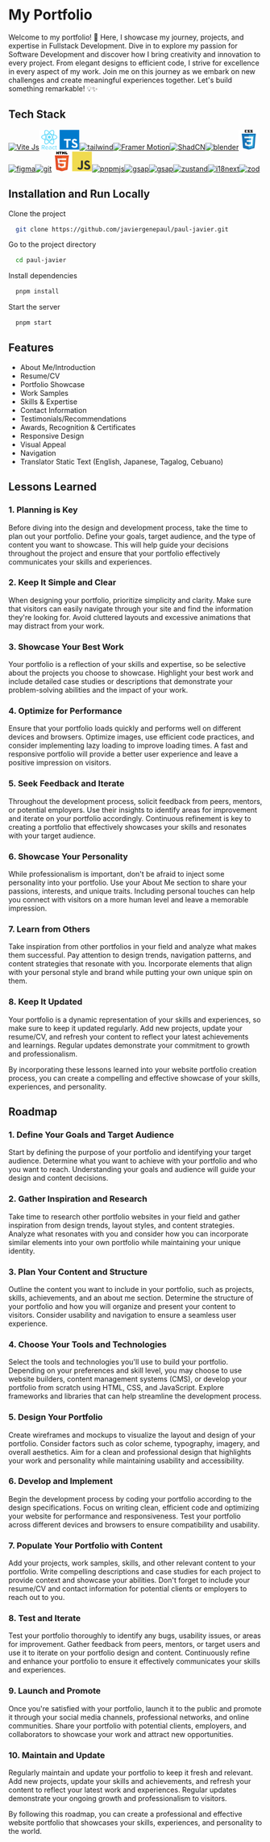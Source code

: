 
# My Portfolio

Welcome to my portfolio! 🚀 Here, I showcase my journey, projects, and expertise in Fullstack Development. Dive in to explore my passion for Software Development and discover how I bring creativity and innovation to every project. From elegant designs to efficient code, I strive for excellence in every aspect of my work. Join me on this journey as we embark on new challenges and create meaningful experiences together. Let's build something remarkable! 💡✨

## Tech Stack
<p align="left"><a href="https://vitejs.dev/" target="_blank" rel="noreferrer"><img src="https://upload.wikimedia.org/wikipedia/commons/f/f1/Vitejs-logo.svg" alt="Vite Js" width="40" height="40"/></a><a href="https://reactjs.org/" target="_blank" rel="noreferrer"><img src="https://raw.githubusercontent.com/devicons/devicon/master/icons/react/react-original-wordmark.svg" alt="react" width="40" height="40"/></a><a href="https://www.typescriptlang.org/" target="_blank" rel="noreferrer"><img src="https://raw.githubusercontent.com/devicons/devicon/master/icons/typescript/typescript-original.svg" alt="typescript" width="40" height="40"/></a><a href="https://tailwindcss.com/" target="_blank" rel="noreferrer"><img src="https://www.vectorlogo.zone/logos/tailwindcss/tailwindcss-icon.svg" alt="tailwind" width="40" height="40"/></a><a href="https://www.framer.com/motion/" target="_blank" rel="noreferrer"><img src="https://cdn.worldvectorlogo.com/logos/framer-motion.svg" alt="Framer Motion" width="40" height="40"/></a><a href="https://ui.shadcn.com/" target="_blank" rel="noreferrer"><img src="https://avatars.githubusercontent.com/u/139895814?s=200&v=4" alt="ShadCN" width="40" height="40"/></a><a href="https://www.blender.org/" target="_blank" rel="noreferrer"><img src="https://download.blender.org/branding/community/blender_community_badge_white.svg" alt="blender" width="40" height="40"/></a><a href="https://www.w3schools.com/css/" target="_blank" rel="noreferrer"><img src="https://raw.githubusercontent.com/devicons/devicon/master/icons/css3/css3-original-wordmark.svg" alt="css3" width="40" height="40"/></a><a href="https://www.figma.com/" target="_blank" rel="noreferrer"><img src="https://www.vectorlogo.zone/logos/figma/figma-icon.svg" alt="figma" width="40" height="40"/></a><a href="https://git-scm.com/" target="_blank" rel="noreferrer"><img src="https://www.vectorlogo.zone/logos/git-scm/git-scm-icon.svg" alt="git" width="40" height="40"/></a><a href="https://www.w3.org/html/" target="_blank" rel="noreferrer"><img src="https://raw.githubusercontent.com/devicons/devicon/master/icons/html5/html5-original-wordmark.svg" alt="html5" width="40" height="40"/></a><a href="https://developer.mozilla.org/en-US/docs/Web/JavaScript" target="_blank" rel="noreferrer"><img src="https://raw.githubusercontent.com/devicons/devicon/master/icons/javascript/javascript-original.svg" alt="javascript" width="40" height="40"/></a><a href="https://pnpm.io/" target="_blank" rel="noreferrer"><img src="https://encrypted-tbn0.gstatic.com/images?q=tbn:ANd9GcQFGdfm4TV8oBpvmwHUAZlLGFUocZu2BmQkI1Y4MtBSrw&s" alt="pnpmjs" width="40" height="40"/></a><a href="https://gsap.com/" target="_blank" rel="noreferrer"><img src="https://cdn.worldvectorlogo.com/logos/gsap-greensock.svg" alt="gsap" width="40" height="40"/></a><a href="https://threejs.org/" target="_blank" rel="noreferrer"><img src="https://global.discourse-cdn.com/standard17/uploads/threejs/optimized/2X/e/e4f86d2200d2d35c30f7b1494e96b9595ebc2751_2_744x750.png" alt="gsap" width="40" height="40"/><a href="https://zustand-demo.pmnd.rs/" target="_blank" rel="noreferrer"><img src="https://repository-images.githubusercontent.com/180328715/fca49300-e7f1-11ea-9f51-cfd949b31560" alt="zustand" width="70" height="40"/></a><a href="https://www.i18next.com/" target="_blank" rel="noreferrer"><img src="https://avatars.githubusercontent.com/u/8546082?s=200&v=4" alt="i18next	" width="40" height="40"/></a><a href="https://zod.dev/" target="_blank" rel="noreferrer"><img src="https://zod.dev/logo.svg" alt="zod" width="40" height="40"/></a></p>
    
## Installation and Run Locally

Clone the project

```bash
  git clone https://github.com/javiergenepaul/paul-javier.git
```

Go to the project directory

```bash
  cd paul-javier
```

Install dependencies

```bash
  pnpm install
```

Start the server

```bash
  pnpm start
```
## Features

- About Me/Introduction
- Resume/CV
- Portfolio Showcase
- Work Samples
- Skills & Expertise
- Contact Information
- Testimonials/Recommendations
- Awards, Recognition & Certificates
- Responsive Design
- Visual Appeal
- Navigation
- Translator Static Text (English, Japanese, Tagalog, Cebuano)

## Lessons Learned

### 1. Planning is Key
Before diving into the design and development process, take the time to plan out your portfolio. Define your goals, target audience, and the type of content you want to showcase. This will help guide your decisions throughout the project and ensure that your portfolio effectively communicates your skills and experiences.

### 2. Keep It Simple and Clear
When designing your portfolio, prioritize simplicity and clarity. Make sure that visitors can easily navigate through your site and find the information they're looking for. Avoid cluttered layouts and excessive animations that may distract from your work.

### 3. Showcase Your Best Work
Your portfolio is a reflection of your skills and expertise, so be selective about the projects you choose to showcase. Highlight your best work and include detailed case studies or descriptions that demonstrate your problem-solving abilities and the impact of your work.

### 4. Optimize for Performance
Ensure that your portfolio loads quickly and performs well on different devices and browsers. Optimize images, use efficient code practices, and consider implementing lazy loading to improve loading times. A fast and responsive portfolio will provide a better user experience and leave a positive impression on visitors.

### 5. Seek Feedback and Iterate
Throughout the development process, solicit feedback from peers, mentors, or potential employers. Use their insights to identify areas for improvement and iterate on your portfolio accordingly. Continuous refinement is key to creating a portfolio that effectively showcases your skills and resonates with your target audience.

### 6. Showcase Your Personality
While professionalism is important, don't be afraid to inject some personality into your portfolio. Use your About Me section to share your passions, interests, and unique traits. Including personal touches can help you connect with visitors on a more human level and leave a memorable impression.

### 7. Learn from Others
Take inspiration from other portfolios in your field and analyze what makes them successful. Pay attention to design trends, navigation patterns, and content strategies that resonate with you. Incorporate elements that align with your personal style and brand while putting your own unique spin on them.

### 8. Keep It Updated
Your portfolio is a dynamic representation of your skills and experiences, so make sure to keep it updated regularly. Add new projects, update your resume/CV, and refresh your content to reflect your latest achievements and learnings. Regular updates demonstrate your commitment to growth and professionalism.

By incorporating these lessons learned into your website portfolio creation process, you can create a compelling and effective showcase of your skills, experiences, and personality.

## Roadmap

### 1. Define Your Goals and Target Audience
Start by defining the purpose of your portfolio and identifying your target audience. Determine what you want to achieve with your portfolio and who you want to reach. Understanding your goals and audience will guide your design and content decisions.

### 2. Gather Inspiration and Research
Take time to research other portfolio websites in your field and gather inspiration from design trends, layout styles, and content strategies. Analyze what resonates with you and consider how you can incorporate similar elements into your own portfolio while maintaining your unique identity.

### 3. Plan Your Content and Structure
Outline the content you want to include in your portfolio, such as projects, skills, achievements, and an about me section. Determine the structure of your portfolio and how you will organize and present your content to visitors. Consider usability and navigation to ensure a seamless user experience.

### 4. Choose Your Tools and Technologies
Select the tools and technologies you'll use to build your portfolio. Depending on your preferences and skill level, you may choose to use website builders, content management systems (CMS), or develop your portfolio from scratch using HTML, CSS, and JavaScript. Explore frameworks and libraries that can help streamline the development process.

### 5. Design Your Portfolio
Create wireframes and mockups to visualize the layout and design of your portfolio. Consider factors such as color scheme, typography, imagery, and overall aesthetics. Aim for a clean and professional design that highlights your work and personality while maintaining usability and accessibility.

### 6. Develop and Implement
Begin the development process by coding your portfolio according to the design specifications. Focus on writing clean, efficient code and optimizing your website for performance and responsiveness. Test your portfolio across different devices and browsers to ensure compatibility and usability.

### 7. Populate Your Portfolio with Content
Add your projects, work samples, skills, and other relevant content to your portfolio. Write compelling descriptions and case studies for each project to provide context and showcase your abilities. Don't forget to include your resume/CV and contact information for potential clients or employers to reach out to you.

### 8. Test and Iterate
Test your portfolio thoroughly to identify any bugs, usability issues, or areas for improvement. Gather feedback from peers, mentors, or target users and use it to iterate on your portfolio design and content. Continuously refine and enhance your portfolio to ensure it effectively communicates your skills and experiences.

### 9. Launch and Promote
Once you're satisfied with your portfolio, launch it to the public and promote it through your social media channels, professional networks, and online communities. Share your portfolio with potential clients, employers, and collaborators to showcase your work and attract new opportunities.

### 10. Maintain and Update
Regularly maintain and update your portfolio to keep it fresh and relevant. Add new projects, update your skills and achievements, and refresh your content to reflect your latest work and experiences. Regular updates demonstrate your ongoing growth and professionalism to visitors.

By following this roadmap, you can create a professional and effective website portfolio that showcases your skills, experiences, and personality to the world.
